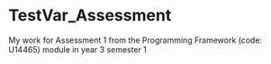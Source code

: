 # TestVar_Assessment
My work for Assessment 1 from the Programming Framework (code: U14465) module in year 3 semester 1
